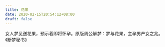 ```yaml
---
title: 花果
date: 2020-02-15T20:54:12+08:00
draft: false
---
```


女人梦见送花果，预示着即将怀孕。原版周公解梦：梦与花果，主孕男产女之兆。《断梦秘书》